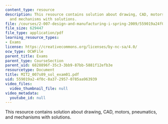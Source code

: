 ```yaml
---
content_type: resource
description: This resource contains solution about drawing, CAD, motors, pneumatics,
  and mechanisms with solutions.
file: /courses/2-007-design-and-manufacturing-i-spring-2009/559019a24f0c8a3729570785aa963939_MIT2_007s09_sol_exam01.pdf
file_size: 629447
file_type: application/pdf
learning_resource_types:
- Exams
license: https://creativecommons.org/licenses/by-nc-sa/4.0/
ocw_type: OCWFile
parent_title: Exams
parent_type: CourseSection
parent_uid: 6828896f-35c3-3bb9-87bb-5881f12efb3e
resourcetype: Document
title: MIT2_007s09_sol_exam01.pdf
uid: 559019a2-4f0c-8a37-2957-0785aa963939
video_files:
  video_thumbnail_file: null
video_metadata:
  youtube_id: null
---
```

This resource contains solution about drawing, CAD, motors, pneumatics, and mechanisms with solutions.